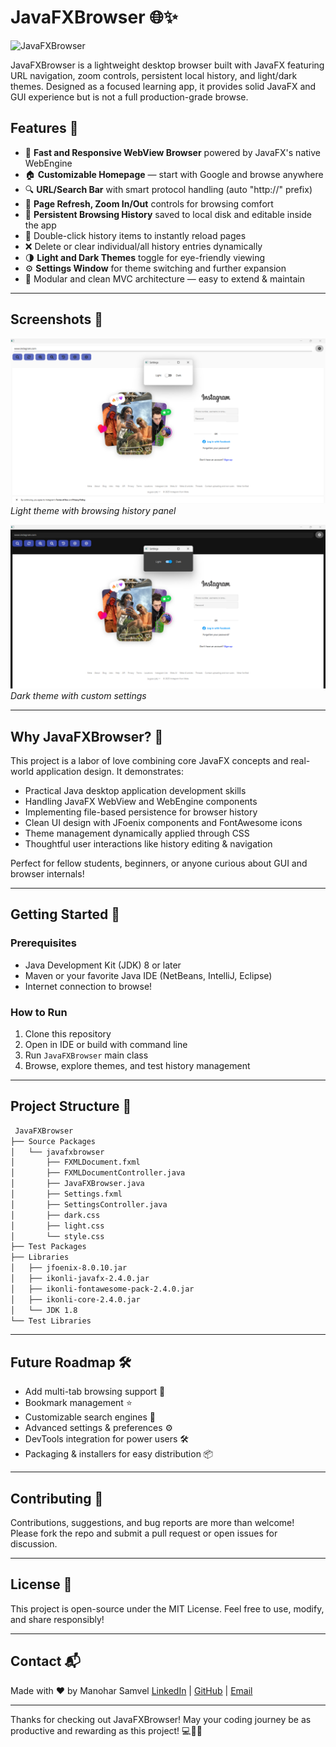 # JavaFXBrowser 🌐✨

![JavaFXBrowser](https://img.shields.io/badge/JavaFX-Browser-blue?style=flat-square)

JavaFXBrowser is a lightweight desktop browser built with JavaFX featuring URL navigation, zoom controls, persistent local history, and light/dark themes. Designed as a focused learning app, it provides solid JavaFX and GUI experience but is not a full production-grade browse.

## Features 🚀

- 🚦 **Fast and Responsive WebView Browser** powered by JavaFX's native WebEngine  
- 🏠 **Customizable Homepage** — start with Google and browse anywhere  
- 🔍 **URL/Search Bar** with smart protocol handling (auto "http://" prefix)  
- 🔄 **Page Refresh, Zoom In/Out** controls for browsing comfort  
- 📜 **Persistent Browsing History** saved to local disk and editable inside the app  
- 🎯 Double-click history items to instantly reload pages  
- ❌ Delete or clear individual/all history entries dynamically  
- 🌗 **Light and Dark Themes** toggle for eye-friendly viewing  
- ⚙️ **Settings Window** for theme switching and further expansion  
- 🧩 Modular and clean MVC architecture — easy to extend & maintain  

---

## Screenshots 📸

![Screenshot Light Theme](https://raw.githubusercontent.com/ManoharSamvel24/JavaFXBrowser/refs/heads/main/JavaFXBrowser/outputs/Screenshot%20(15).png)  
*Light theme with browsing history panel*

![Screenshot Dark Theme](https://raw.githubusercontent.com/ManoharSamvel24/JavaFXBrowser/refs/heads/main/JavaFXBrowser/outputs/Screenshot%20(16).png)  
*Dark theme with custom settings*

---

## Why JavaFXBrowser? 🤔

This project is a labor of love combining core JavaFX concepts and real-world application design. It demonstrates:

- Practical Java desktop application development skills  
- Handling JavaFX WebView and WebEngine components  
- Implementing file-based persistence for browser history  
- Clean UI design with JFoenix components and FontAwesome icons  
- Theme management dynamically applied through CSS  
- Thoughtful user interactions like history editing & navigation  

Perfect for fellow students, beginners, or anyone curious about GUI and browser internals!

---

## Getting Started 🏁

### Prerequisites

- Java Development Kit (JDK) 8 or later  
- Maven or your favorite Java IDE (NetBeans, IntelliJ, Eclipse)  
- Internet connection to browse!

### How to Run

1. Clone this repository  
2. Open in IDE or build with command line  
3. Run `JavaFXBrowser` main class  
4. Browse, explore themes, and test history management  

---

## Project Structure 📂
```bash
 JavaFXBrowser 
├── Source Packages 
│   └── javafxbrowser 
│       ├── FXMLDocument.fxml 
│       ├── FXMLDocumentController.java 
│       ├── JavaFXBrowser.java 
│       ├── Settings.fxml 
│       ├── SettingsController.java 
│       ├── dark.css 
│       ├── light.css 
│       └── style.css 
├── Test Packages 
├── Libraries 
│   ├── jfoenix-8.0.10.jar 
│   ├── ikonli-javafx-2.4.0.jar 
│   ├── ikonli-fontawesome-pack-2.4.0.jar 
│   ├── ikonli-core-2.4.0.jar 
│   └── JDK 1.8 
└── Test Libraries
```

---

## Future Roadmap 🛠️

- Add multi-tab browsing support 📑  
- Bookmark management ⭐  
- Customizable search engines 🔎  
- Advanced settings & preferences ⚙️  
- DevTools integration for power users 🛠️  
- Packaging & installers for easy distribution 📦  

---

## Contributing 🤝

Contributions, suggestions, and bug reports are more than welcome!  
Please fork the repo and submit a pull request or open issues for discussion.

---

## License 📄

This project is open-source under the MIT License. Feel free to use, modify, and share responsibly!

---

## Contact 📬

Made with ❤️ by Manohar Samvel 
[LinkedIn](https://www.linkedin.com/in/manohar-samvel-t-58629925a/) | [GitHub](https://github.com/ManoharSamvel24) | [Email](mailto:manoharsamuelt@gmail.com)

---

Thanks for checking out JavaFXBrowser! May your coding journey be as productive and rewarding as this project! 💻🎉🚀

